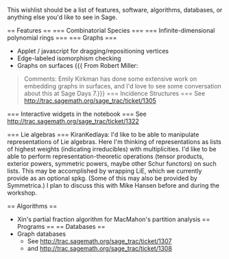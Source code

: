 This wishlist should be a list of features, software, algorithms, databases, or anything else you'd like to see in Sage.

== Features ==
=== Combinatorial Species ===
=== Infinite-dimensional polynomial rings ===
=== Graphs ===
 * Applet / javascript for dragging/repositioning vertices
 * Edge-labeled isomorphism checking
 * Graphs on surfaces
{{{
From Robert Miller:
> Comments: Emily Kirkman has done some extensive work on embedding
> graphs in surfaces, and I'd love to see some conversation about this
> at Sage Days 7.}}}
=== Incidence Structures ===
See http://trac.sagemath.org/sage_trac/ticket/1305 

=== Interactive widgets in the notebook ===
See http://trac.sagemath.org/sage_trac/ticket/1322

=== Lie algebras ===
KiranKedlaya: I'd like to be able to manipulate representations of Lie algebras. Here I'm thinking of representations as lists of highest weights (indicating irreducibles) with multiplicities. I'd like to be able to perform representation-theoretic operations (tensor products, exterior powers, symmetric powers, maybe other Schur functors) on such lists. This may be accomplished by wrapping LiE, which we currently provide as an optional spkg. (Some of this may also be provided by Symmetrica.) I plan to discuss this with Mike Hansen before and during the workshop.

== Algorithms ==
 * Xin's partial fraction algorithm for MacMahon's partition analysis
== Programs ==
== Databases ==
 * Graph databases
   * See http://trac.sagemath.org/sage_trac/ticket/1307
   * and http://trac.sagemath.org/sage_trac/ticket/1308
